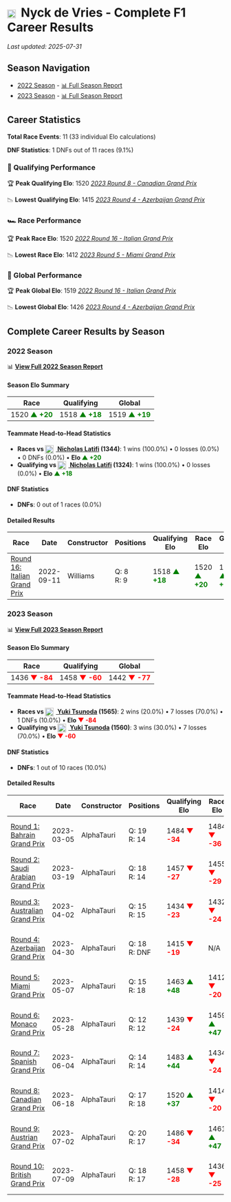 # <img src="https://upload.wikimedia.org/wikipedia/commons/2/20/Flag_of_the_Netherlands.svg" alt="Netherlands" width="20" height="auto" style="vertical-align: middle; margin-right: 5px;" onerror="this.outerHTML='🇳🇱'; this.style.marginRight='5px';"/> Nyck de Vries - Complete F1 Career Results

*Last updated: 2025-07-31*

## Season Navigation

- [2022 Season](#2022-season) - [📊 Full Season Report](../seasons/2022-season-report)
- [2023 Season](#2023-season) - [📊 Full Season Report](../seasons/2023-season-report)

## Career Statistics

**Total Race Events**: 11 (33 individual Elo calculations)

**DNF Statistics**: 1 DNFs out of 11 races (9.1%)

### 🏁 Qualifying Performance

🏆 **Peak Qualifying Elo**: 1520
   *[2023 Round 8 - Canadian Grand Prix](../seasons/2023-season-report#round-8-canadian-grand-prix)*

📉 **Lowest Qualifying Elo**: 1415
   *[2023 Round 4 - Azerbaijan Grand Prix](../seasons/2023-season-report#round-4-azerbaijan-grand-prix)*

### 🏎️ Race Performance

🏆 **Peak Race Elo**: 1520
   *[2022 Round 16 - Italian Grand Prix](../seasons/2022-season-report#round-16-italian-grand-prix)*

📉 **Lowest Race Elo**: 1412
   *[2023 Round 5 - Miami Grand Prix](../seasons/2023-season-report#round-5-miami-grand-prix)*

### 🌟 Global Performance

🏆 **Peak Global Elo**: 1519
   *[2022 Round 16 - Italian Grand Prix](../seasons/2022-season-report#round-16-italian-grand-prix)*

📉 **Lowest Global Elo**: 1426
   *[2023 Round 4 - Azerbaijan Grand Prix](../seasons/2023-season-report#round-4-azerbaijan-grand-prix)*


## Complete Career Results by Season

### 2022 Season

📊 **[View Full 2022 Season Report](../seasons/2022-season-report)**

#### Season Elo Summary

| Race | Qualifying | Global |
|------|------------|--------|
| 1520 **<span style="color: green;">▲ +20</span>** | 1518 **<span style="color: green;">▲ +18</span>** | 1519 **<span style="color: green;">▲ +19</span>** |

#### Teammate Head-to-Head Statistics

- **Races vs [<img src="https://upload.wikimedia.org/wikipedia/commons/c/cf/Flag_of_Canada.svg" alt="Canada" width="20" height="auto" style="vertical-align: middle; margin-right: 5px;" onerror="this.outerHTML='🇨🇦'; this.style.marginRight='5px';"/> Nicholas Latifi](nicholas-latifi) (1344)**: 1 wins (100.0%) • 0 losses (0.0%) • 0 DNFs (0.0%) • **Elo **<span style="color: green;">▲ +20</span>****
- **Qualifying vs [<img src="https://upload.wikimedia.org/wikipedia/commons/c/cf/Flag_of_Canada.svg" alt="Canada" width="20" height="auto" style="vertical-align: middle; margin-right: 5px;" onerror="this.outerHTML='🇨🇦'; this.style.marginRight='5px';"/> Nicholas Latifi](nicholas-latifi) (1324)**: 1 wins (100.0%) • 0 losses (0.0%) • **Elo **<span style="color: green;">▲ +18</span>****


#### DNF Statistics

- **DNFs**: 0 out of 1 races (0.0%)

#### Detailed Results

| Race | Date | Constructor | Positions | Qualifying Elo | Race Elo | Global Elo | Teammate |
|------|------|-------------|-----------|----------------|----------|------------|----------|
| [Round 16: Italian Grand Prix](../seasons/2022-season-report#round-16-italian-grand-prix) | 2022-09-11 | Williams | Q: 8<br/>R: 9 | 1518 **<span style="color: green;">▲ +18</span>** | 1520 **<span style="color: green;">▲ +20</span>** | 1519 **<span style="color: green;">▲ +19</span>** | [<img src="https://upload.wikimedia.org/wikipedia/commons/c/cf/Flag_of_Canada.svg" alt="Canada" width="20" height="auto" style="vertical-align: middle; margin-right: 5px;" onerror="this.outerHTML='🇨🇦'; this.style.marginRight='5px';"/> Nicholas Latifi](nicholas-latifi)<br/>Q: 10<br/>R: 15 |

### 2023 Season

📊 **[View Full 2023 Season Report](../seasons/2023-season-report)**

#### Season Elo Summary

| Race | Qualifying | Global |
|------|------------|--------|
| 1436 **<span style="color: red;">▼ -84</span>** | 1458 **<span style="color: red;">▼ -60</span>** | 1442 **<span style="color: red;">▼ -77</span>** |

#### Teammate Head-to-Head Statistics

- **Races vs [<img src="https://upload.wikimedia.org/wikipedia/commons/9/9e/Flag_of_Japan.svg" alt="Japan" width="20" height="auto" style="vertical-align: middle; margin-right: 5px;" onerror="this.outerHTML='🇯🇵'; this.style.marginRight='5px';"/> Yuki Tsunoda](yuki-tsunoda) (1565)**: 2 wins (20.0%) • 7 losses (70.0%) • 1 DNFs (10.0%) • **Elo **<span style="color: red;">▼ -84</span>****
- **Qualifying vs [<img src="https://upload.wikimedia.org/wikipedia/commons/9/9e/Flag_of_Japan.svg" alt="Japan" width="20" height="auto" style="vertical-align: middle; margin-right: 5px;" onerror="this.outerHTML='🇯🇵'; this.style.marginRight='5px';"/> Yuki Tsunoda](yuki-tsunoda) (1560)**: 3 wins (30.0%) • 7 losses (70.0%) • **Elo **<span style="color: red;">▼ -60</span>****


#### DNF Statistics

- **DNFs**: 1 out of 10 races (10.0%)

#### Detailed Results

| Race | Date | Constructor | Positions | Qualifying Elo | Race Elo | Global Elo | Teammate |
|------|------|-------------|-----------|----------------|----------|------------|----------|
| [Round 1: Bahrain Grand Prix](../seasons/2023-season-report#round-1-bahrain-grand-prix) | 2023-03-05 | AlphaTauri | Q: 19<br/>R: 14 | 1484 **<span style="color: red;">▼ -34</span>** | 1484 **<span style="color: red;">▼ -36</span>** | 1484 **<span style="color: red;">▼ -35</span>** | [<img src="https://upload.wikimedia.org/wikipedia/commons/9/9e/Flag_of_Japan.svg" alt="Japan" width="20" height="auto" style="vertical-align: middle; margin-right: 5px;" onerror="this.outerHTML='🇯🇵'; this.style.marginRight='5px';"/> Yuki Tsunoda](yuki-tsunoda)<br/>Q: 14<br/>R: 11 |
| [Round 2: Saudi Arabian Grand Prix](../seasons/2023-season-report#round-2-saudi-arabian-grand-prix) | 2023-03-19 | AlphaTauri | Q: 18<br/>R: 14 | 1457 **<span style="color: red;">▼ -27</span>** | 1455 **<span style="color: red;">▼ -29</span>** | 1455 **<span style="color: red;">▼ -28</span>** | [<img src="https://upload.wikimedia.org/wikipedia/commons/9/9e/Flag_of_Japan.svg" alt="Japan" width="20" height="auto" style="vertical-align: middle; margin-right: 5px;" onerror="this.outerHTML='🇯🇵'; this.style.marginRight='5px';"/> Yuki Tsunoda](yuki-tsunoda)<br/>Q: 16<br/>R: 11 |
| [Round 3: Australian Grand Prix](../seasons/2023-season-report#round-3-australian-grand-prix) | 2023-04-02 | AlphaTauri | Q: 15<br/>R: 15 | 1434 **<span style="color: red;">▼ -23</span>** | 1432 **<span style="color: red;">▼ -24</span>** | 1431 **<span style="color: red;">▼ -24</span>** | [<img src="https://upload.wikimedia.org/wikipedia/commons/9/9e/Flag_of_Japan.svg" alt="Japan" width="20" height="auto" style="vertical-align: middle; margin-right: 5px;" onerror="this.outerHTML='🇯🇵'; this.style.marginRight='5px';"/> Yuki Tsunoda](yuki-tsunoda)<br/>Q: 12<br/>R: 10 |
| [Round 4: Azerbaijan Grand Prix](../seasons/2023-season-report#round-4-azerbaijan-grand-prix) | 2023-04-30 | AlphaTauri | Q: 18<br/>R: DNF | 1415 **<span style="color: red;">▼ -19</span>** | N/A | 1426 **<span style="color: red;">▼ -6</span>** | [<img src="https://upload.wikimedia.org/wikipedia/commons/9/9e/Flag_of_Japan.svg" alt="Japan" width="20" height="auto" style="vertical-align: middle; margin-right: 5px;" onerror="this.outerHTML='🇯🇵'; this.style.marginRight='5px';"/> Yuki Tsunoda](yuki-tsunoda)<br/>Q: 8<br/>R: 10 |
| [Round 5: Miami Grand Prix](../seasons/2023-season-report#round-5-miami-grand-prix) | 2023-05-07 | AlphaTauri | Q: 15<br/>R: 18 | 1463 **<span style="color: green;">▲ +48</span>** | 1412 **<span style="color: red;">▼ -20</span>** | 1426 ↔ 0 | [<img src="https://upload.wikimedia.org/wikipedia/commons/9/9e/Flag_of_Japan.svg" alt="Japan" width="20" height="auto" style="vertical-align: middle; margin-right: 5px;" onerror="this.outerHTML='🇯🇵'; this.style.marginRight='5px';"/> Yuki Tsunoda](yuki-tsunoda)<br/>Q: 17<br/>R: 11 |
| [Round 6: Monaco Grand Prix](../seasons/2023-season-report#round-6-monaco-grand-prix) | 2023-05-28 | AlphaTauri | Q: 12<br/>R: 12 | 1439 **<span style="color: red;">▼ -24</span>** | 1459 **<span style="color: green;">▲ +47</span>** | 1452 **<span style="color: green;">▲ +26</span>** | [<img src="https://upload.wikimedia.org/wikipedia/commons/9/9e/Flag_of_Japan.svg" alt="Japan" width="20" height="auto" style="vertical-align: middle; margin-right: 5px;" onerror="this.outerHTML='🇯🇵'; this.style.marginRight='5px';"/> Yuki Tsunoda](yuki-tsunoda)<br/>Q: 9<br/>R: 15 |
| [Round 7: Spanish Grand Prix](../seasons/2023-season-report#round-7-spanish-grand-prix) | 2023-06-04 | AlphaTauri | Q: 14<br/>R: 14 | 1483 **<span style="color: green;">▲ +44</span>** | 1434 **<span style="color: red;">▼ -24</span>** | 1448 **<span style="color: red;">▼ -4</span>** | [<img src="https://upload.wikimedia.org/wikipedia/commons/9/9e/Flag_of_Japan.svg" alt="Japan" width="20" height="auto" style="vertical-align: middle; margin-right: 5px;" onerror="this.outerHTML='🇯🇵'; this.style.marginRight='5px';"/> Yuki Tsunoda](yuki-tsunoda)<br/>Q: 15<br/>R: 12 |
| [Round 8: Canadian Grand Prix](../seasons/2023-season-report#round-8-canadian-grand-prix) | 2023-06-18 | AlphaTauri | Q: 17<br/>R: 18 | 1520 **<span style="color: green;">▲ +37</span>** | 1414 **<span style="color: red;">▼ -20</span>** | 1445 **<span style="color: red;">▼ -3</span>** | [<img src="https://upload.wikimedia.org/wikipedia/commons/9/9e/Flag_of_Japan.svg" alt="Japan" width="20" height="auto" style="vertical-align: middle; margin-right: 5px;" onerror="this.outerHTML='🇯🇵'; this.style.marginRight='5px';"/> Yuki Tsunoda](yuki-tsunoda)<br/>Q: 19<br/>R: 14 |
| [Round 9: Austrian Grand Prix](../seasons/2023-season-report#round-9-austrian-grand-prix) | 2023-07-02 | AlphaTauri | Q: 20<br/>R: 17 | 1486 **<span style="color: red;">▼ -34</span>** | 1461 **<span style="color: green;">▲ +47</span>** | 1468 **<span style="color: green;">▲ +23</span>** | [<img src="https://upload.wikimedia.org/wikipedia/commons/9/9e/Flag_of_Japan.svg" alt="Japan" width="20" height="auto" style="vertical-align: middle; margin-right: 5px;" onerror="this.outerHTML='🇯🇵'; this.style.marginRight='5px';"/> Yuki Tsunoda](yuki-tsunoda)<br/>Q: 16<br/>R: 19 |
| [Round 10: British Grand Prix](../seasons/2023-season-report#round-10-british-grand-prix) | 2023-07-09 | AlphaTauri | Q: 18<br/>R: 17 | 1458 **<span style="color: red;">▼ -28</span>** | 1436 **<span style="color: red;">▼ -25</span>** | 1442 **<span style="color: red;">▼ -26</span>** | [<img src="https://upload.wikimedia.org/wikipedia/commons/9/9e/Flag_of_Japan.svg" alt="Japan" width="20" height="auto" style="vertical-align: middle; margin-right: 5px;" onerror="this.outerHTML='🇯🇵'; this.style.marginRight='5px';"/> Yuki Tsunoda](yuki-tsunoda)<br/>Q: 16<br/>R: 16 |

